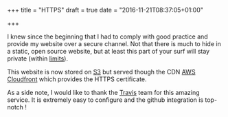 +++
title = "HTTPS"
draft = true
date = "2016-11-21T08:37:05+01:00"

+++

I knew since the beginning that I had to comply with good practice and provide my website over a secure
channel. Not that there is much to hide in a static, open source website, but at least this part of
your surf will stay private (within [limits](https://news.ycombinator.com/item?id=7730265)).

This website is now stored on [S3](https://aws.amazon.com/s3/) but served though the CDN 
[AWS Cloudfront](https://aws.amazon.com/cloudfront/) which provides the HTTPS certificate.

As a side note, I would like to thank the [Travis](https://travis-ci.org/) team for this amazing
service. It is extremely easy to configure and the github integration is top-notch !

